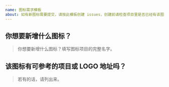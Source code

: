 ```yaml
---
name: 图标需求模板
about: 如有新图标需要提交，请按此模板创建 issues，创建前请检查项目里是否已经有该图标。
---
```


## 你想要新增什么图标？

> 你想要新增什么图标？填写图标项目的完整名字。

## 该图标有可参考的项目或 LOGO 地址吗？

> 若有的话，请列出来。
